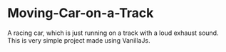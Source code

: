 # Moving-Car-on-a-Track
A racing car, which is just running on a track with a loud exhaust sound. This is very simple project made using VanillaJs. 

